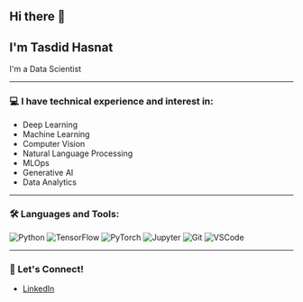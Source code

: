 ## Hi there 👋

<!--
**tasdid25/tasdid25** is a ✨ _special_ ✨ repository because its `README.md` (this file) appears on your GitHub profile.

Here are some ideas to get you started:

- 🔭 I’m currently working on ...
- 🌱 I’m currently learning ...
- 👯 I’m looking to collaborate on ...
- 🤔 I’m looking for help with ...
- 💬 Ask me about ...
- 📫 How to reach me: ...
- 😄 Pronouns: ...
- ⚡ Fun fact: ...
-->


## I'm Tasdid Hasnat 

I'm a Data Scientist

---

### 💻 I have technical experience and interest in:
- Deep Learning
- Machine Learning
- Computer Vision
- Natural Language Processing
- MLOps
- Generative AI
- Data Analytics

---

### 🛠 Languages and Tools:
![Python](https://img.shields.io/badge/-Python-333333?style=flat&logo=python)
![TensorFlow](https://img.shields.io/badge/-TensorFlow-333333?style=flat&logo=tensorflow)
![PyTorch](https://img.shields.io/badge/-PyTorch-333333?style=flat&logo=pytorch)
![Jupyter](https://img.shields.io/badge/-Jupyter-333333?style=flat&logo=jupyter)
![Git](https://img.shields.io/badge/-Git-333333?style=flat&logo=git)
![VSCode](https://img.shields.io/badge/-VSCode-333333?style=flat&logo=visual-studio-code)

---
<!--
### 📈 GitHub Stats
![Tasdid's GitHub stats](https://github-readme-stats.vercel.app/api?username=tasdid25&show_icons=true&theme=dark)

---
-->
### 🔗 Let's Connect!
- [LinkedIn](https://www.linkedin.com/in/tasdid-hasnat/)

